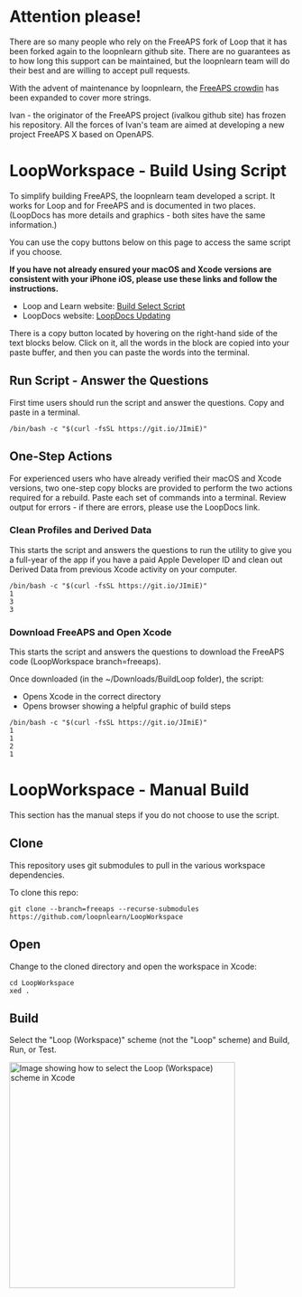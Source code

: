 # Attention please!

There are so many people who rely on the FreeAPS fork of Loop that it has been forked again to the loopnlearn github site. There are no guarantees as to how long this support can be maintained, but the loopnlearn team will do their best and are willing to accept pull requests.

With the advent of maintenance by loopnlearn, the [FreeAPS crowdin](https://crowdin.com/project/freeaps-settings) has been expanded to cover more strings.

Ivan - the originator of the FreeAPS project (ivalkou github site) has frozen his repository. All the forces of Ivan's team are aimed at developing a new project FreeAPS X based on OpenAPS.

# LoopWorkspace - Build Using Script

To simplify building FreeAPS, the loopnlearn team developed a script. It works for Loop and for FreeAPS and is documented in two places. (LoopDocs has more details and graphics - both sites have the same information.)

You can use the copy buttons below on this page to access the same script if you choose.

**If you have not already ensured your macOS and Xcode versions are consistent with your iPhone iOS, please use these links and follow the instructions.**

* Loop and Learn website: [Build Select Script](https://www.loopandlearn.org/build-select/)
* LoopDocs website: [LoopDocs Updating](https://loopkit.github.io/loopdocs/build/updating)

There is a copy button located by hovering on the right-hand side of the text blocks below. Click on it, all the words in the block are copied into your paste buffer, and then you can paste the words into the terminal.

## Run Script - Answer the Questions

First time users should run the script and answer the questions. Copy and paste in a terminal.

``` title="Execute Utilities to Clean Profiles and Derived Data"
/bin/bash -c "$(curl -fsSL https://git.io/JImiE)"
```

## One-Step Actions

For experienced users who have already verified their macOS and Xcode versions, two one-step copy blocks are provided to perform the two actions required for a rebuild. Paste each set of commands into a terminal. Review output for errors - if there are errors, please use the LoopDocs link.


### Clean Profiles and Derived Data

This starts the script and answers the questions to run the utility to give you a full-year of the app if you have a paid Apple Developer ID and clean out Derived Data from previous Xcode activity on your computer.

``` title="Execute Utilities to Clean Profiles and Derived Data"
/bin/bash -c "$(curl -fsSL https://git.io/JImiE)"
1
3
3
```

### Download FreeAPS and Open Xcode

This starts the script and answers the questions to download the FreeAPS code (LoopWorkspace branch=freeaps).

Once downloaded (in the ~/Downloads/BuildLoop folder), the script:
* Opens Xcode in the correct directory
* Opens browser showing a helpful graphic of build steps

``` title="Download FreeAPS and Open Xcode"
/bin/bash -c "$(curl -fsSL https://git.io/JImiE)"
1
1
2
1
```

# LoopWorkspace - Manual Build

This section has the manual steps if you do not choose to use the script.

## Clone

This repository uses git submodules to pull in the various workspace dependencies.

To clone this repo:

```
git clone --branch=freeaps --recurse-submodules https://github.com/loopnlearn/LoopWorkspace
```


## Open

Change to the cloned directory and open the workspace in Xcode:

```
cd LoopWorkspace
xed .
```

## Build

Select the "Loop (Workspace)" scheme (not the "Loop" scheme) and Build, Run, or Test.

<a href="/docs/scheme-selection.png"><img src="/docs/scheme-selection.png?raw=true" alt="Image showing how to select the Loop (Workspace) scheme in Xcode" width="400"></a>
